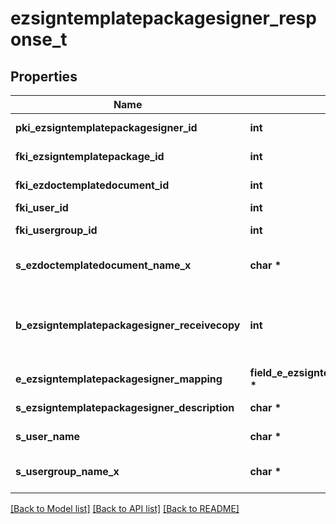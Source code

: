 # ezsigntemplatepackagesigner_response_t

## Properties
Name | Type | Description | Notes
------------ | ------------- | ------------- | -------------
**pki_ezsigntemplatepackagesigner_id** | **int** | The unique ID of the Ezsigntemplatepackagesigner | 
**fki_ezsigntemplatepackage_id** | **int** | The unique ID of the Ezsigntemplatepackage | 
**fki_ezdoctemplatedocument_id** | **int** | The unique ID of the Ezdoctemplatedocument | [optional] 
**fki_user_id** | **int** | The unique ID of the User | [optional] 
**fki_usergroup_id** | **int** | The unique ID of the Usergroup | [optional] 
**s_ezdoctemplatedocument_name_x** | **char \*** | The name of the Ezdoctemplatedocument in the language of the requester | [optional] 
**b_ezsigntemplatepackagesigner_receivecopy** | **int** | If this flag is true. The signatory will receive a copy of every signed Ezsigndocument even if it ain&#39;t required to sign the document. | [optional] 
**e_ezsigntemplatepackagesigner_mapping** | **field_e_ezsigntemplatepackagesigner_mapping_t \*** |  | [optional] 
**s_ezsigntemplatepackagesigner_description** | **char \*** | The description of the Ezsigntemplatepackagesigner | 
**s_user_name** | **char \*** | The description of the User in the language of the requester | [optional] 
**s_usergroup_name_x** | **char \*** | The Name of the Usergroup in the language of the requester | [optional] 

[[Back to Model list]](../README.md#documentation-for-models) [[Back to API list]](../README.md#documentation-for-api-endpoints) [[Back to README]](../README.md)


